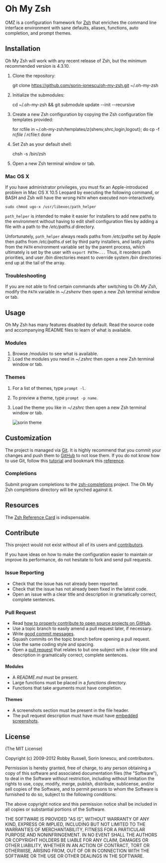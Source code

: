 Oh My Zsh
=========

OMZ is a configuration framework for [Zsh][1] that enriches the command line
interface environment with sane defaults, aliases, functions, auto completion,
and prompt themes.

Installation
------------

Oh My Zsh will work with any recent release of Zsh, but the minimum recommended
version is 4.3.10.

  1. Clone the repository:

        git clone https://github.com/sorin-ionescu/oh-my-zsh.git ~/.oh-my-zsh

  2. Initialize the submodules:

        cd ~/.oh-my-zsh && git submodule update --init --recursive

  3. Create a new Zsh configuration by copying the Zsh configuration file
     templates provided:

        for rcfile in ~/.oh-my-zsh/templates/z{shenv,shrc,login,logout}; do
          cp -f $rcfile ~/.$rcfile:t
        done

  4. Set Zsh as your default shell:

        chsh -s /bin/zsh

  5. Open a new Zsh terminal window or tab.

### Mac OS X

If you have administrator privileges, you must fix an Apple-introduced problem
in Mac OS X 10.5 Leopard by executing the following command, or BASH and Zsh
will have the wrong `PATH` when executed non-interactively.

    sudo chmod ugo-x /usr/libexec/path_helper

`path_helper` is intended to make it easier for installers to add new paths to
the environment without having to edit shell configuration files by adding
a file with a path to the */etc/paths.d* directory.

Unfortunately, `path_helper` always reads paths from */etc/paths* set by Apple
then paths from */etc/paths.d* set by third party installers, and lastly paths
from the `PATH` environment variable set by the parent process, which
ultimately is set by the user with `export PATH=...` Thus, it reorders path
priorities, and user */bin* directories meant to override system */bin*
directories end up at the tail of the array.

### Troubleshooting

If you are not able to find certain commands after switching to *Oh My Zsh*,
modify the `PATH` variable in *~/.zshenv* then open a new Zsh terminal
window or tab.

Usage
-----

Oh My Zsh has many features disabled by default. Read the source code and
accompanying README files to learn of what is available.

### Modules

  1. Browse */modules* to see what is available.
  2. Load the modules you need in *~/.zshrc* then open a new Zsh terminal window
     or tab.

### Themes

  1. For a list of themes, type `prompt -l`.
  2. To preview a theme, type `prompt -p name`.
  3. Load the theme you like in *~/.zshrc* then open a new Zsh terminal window
     or tab.

     ![sorin theme][2]

Customization
-------------

The project is managed via [Git][3]. It is highly recommend that you commit
your changes and push them to [GitHub][4] to not lose them. If you do not know
how to use Git, follow this [tutorial][5] and bookmark this [reference][6].

### Completions

Submit program completions to the [zsh-completions][7] project. The Oh My Zsh
completions directory will be synched against it.

Resources
---------

The [Zsh Reference Card][8] is indispensable.

Contribute
----------

This project would not exist without all of its users and [contributors][9].

If you have ideas on how to make the configuration easier to maintain or
improve its performance, do not hesitate to fork and send pull requests.

### Issue Reporting

   - Check that the issue has not already been reported.
   - Check that the issue has not already been fixed in the latest code.
   - Open an issue with a clear title and description in gramatically correct,
     complete sentences.

### Pull Request

   - Read [how to properly contribute to open source projects on GitHub][10].
   - Use a topic branch to easily amend a pull request later, if necessary.
   - Write [good commit messages][11].
   - Squash commits on the topic branch before opening a pull request.
   - Use the same coding style and spacing.
   - Open a [pull request][12] that relates to but one subject with a clear
     title and description in gramatically correct, complete sentences.

#### Modules

   - A *README.md* must be present.
   - Large functions must be placed in a *functions* directory.
   - Functions that take arguments must have completion.

#### Themes

   - A screenshots section must be present in the file header.
   - The pull request description must have must have [embedded
     screenshots][13].

License
-------

(The MIT License)

Copyright (c) 2009-2012 Robby Russell, Sorin Ionescu, and contributors.

Permission is hereby granted, free of charge, to any person obtaining a copy of
this software and associated documentation files (the "Software"), to deal in
the Software without restriction, including without limitation the rights to
use, copy, modify, merge, publish, distribute, sublicense, and/or sell copies
of the Software, and to permit persons to whom the Software is furnished to do
so, subject to the following conditions:

The above copyright notice and this permission notice shall be included in all
copies or substantial portions of the Software.

THE SOFTWARE IS PROVIDED "AS IS", WITHOUT WARRANTY OF ANY KIND, EXPRESS OR
IMPLIED, INCLUDING BUT NOT LIMITED TO THE WARRANTIES OF MERCHANTABILITY,
FITNESS FOR A PARTICULAR PURPOSE AND NONINFRINGEMENT. IN NO EVENT SHALL THE
AUTHORS OR COPYRIGHT HOLDERS BE LIABLE FOR ANY CLAIM, DAMAGES OR OTHER
LIABILITY, WHETHER IN AN ACTION OF CONTRACT, TORT OR OTHERWISE, ARISING FROM,
OUT OF OR IN CONNECTION WITH THE SOFTWARE OR THE USE OR OTHER DEALINGS IN THE
SOFTWARE.

[1]: http://www.zsh.org
[2]: http://i.imgur.com/aipDQ.png "sorin theme"
[3]: http://git-scm.com
[4]: https://github.com
[5]: http://gitimmersion.com
[6]: http://gitref.org
[7]: https://github.com/zsh-users/zsh-completions
[8]: http://www.bash2zsh.com/zsh_refcard/refcard.pdf
[9]: https://github.com/sorin-ionescu/oh-my-zsh/contributors
[10]: http://gun.io/blog/how-to-github-fork-branch-and-pull-request
[11]: http://tbaggery.com/2008/04/19/a-note-about-git-commit-messages.html
[12]: https://help.github.com/articles/using-pull-requests
[13]: http://daringfireball.net/projects/markdown/syntax#img


